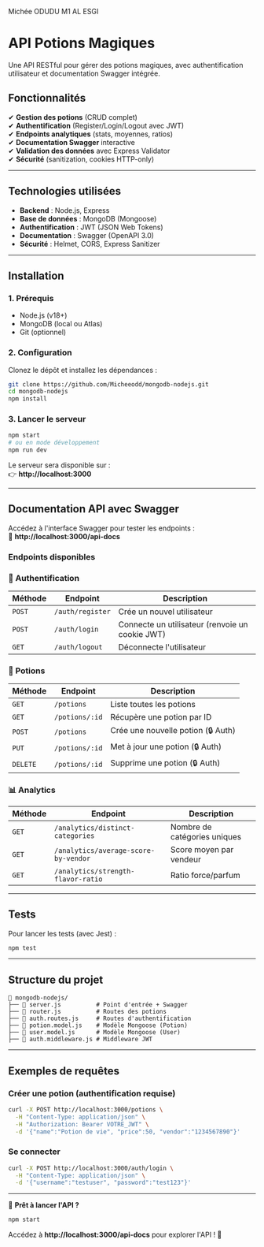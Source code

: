 Michée ODUDU
M1 AL
ESGI

# **API Potions Magiques**  

Une API RESTful pour gérer des potions magiques, avec authentification utilisateur et documentation Swagger intégrée.  

## **Fonctionnalités**  
✔ **Gestion des potions** (CRUD complet)  
✔ **Authentification** (Register/Login/Logout avec JWT)  
✔ **Endpoints analytiques** (stats, moyennes, ratios)  
✔ **Documentation Swagger** interactive  
✔ **Validation des données** avec Express Validator  
✔ **Sécurité** (sanitization, cookies HTTP-only)  

---

## **Technologies utilisées**  
- **Backend** : Node.js, Express  
- **Base de données** : MongoDB (Mongoose)  
- **Authentification** : JWT (JSON Web Tokens)  
- **Documentation** : Swagger (OpenAPI 3.0)  
- **Sécurité** : Helmet, CORS, Express Sanitizer  

---

## **Installation**  

### **1. Prérequis**  
- Node.js (v18+)  
- MongoDB (local ou Atlas)  
- Git (optionnel)  

### **2. Configuration**  
Clonez le dépôt et installez les dépendances :  

```bash
git clone https://github.com/Micheeodd/mongodb-nodejs.git
cd mongodb-nodejs  
npm install  
```


### **3. Lancer le serveur**  

```bash
npm start  
# ou en mode développement  
npm run dev  
```

Le serveur sera disponible sur :  
👉 **http://localhost:3000**  

---

## **Documentation API avec Swagger**  
Accédez à l'interface Swagger pour tester les endpoints :  
🔗 **http://localhost:3000/api-docs**  

### **Endpoints disponibles**  

### **🔐 Authentification**  
| Méthode | Endpoint | Description |  
|---------|----------|-------------|  
| `POST` | `/auth/register` | Crée un nouvel utilisateur |  
| `POST` | `/auth/login` | Connecte un utilisateur (renvoie un cookie JWT) |  
| `GET` | `/auth/logout` | Déconnecte l'utilisateur |  

### **🧪 Potions**  
| Méthode | Endpoint | Description |  
|---------|----------|-------------|  
| `GET` | `/potions` | Liste toutes les potions |  
| `GET` | `/potions/:id` | Récupère une potion par ID |  
| `POST` | `/potions` | Crée une nouvelle potion (🔒 Auth) |  
| `PUT` | `/potions/:id` | Met à jour une potion (🔒 Auth) |  
| `DELETE` | `/potions/:id` | Supprime une potion (🔒 Auth) |  

### **📊 Analytics**  
| Méthode | Endpoint | Description |  
|---------|----------|-------------|  
| `GET` | `/analytics/distinct-categories` | Nombre de catégories uniques |  
| `GET` | `/analytics/average-score-by-vendor` | Score moyen par vendeur |  
| `GET` | `/analytics/strength-flavor-ratio` | Ratio force/parfum |  

---

## **Tests**  
Pour lancer les tests (avec Jest) :  

```bash
npm test  
```

---

## **Structure du projet**  
```
📁 mongodb-nodejs/
├── 📄 server.js          # Point d'entrée + Swagger
├── 📄 router.js          # Routes des potions
├── 📄 auth.routes.js     # Routes d'authentification
├── 📄 potion.model.js    # Modèle Mongoose (Potion)
├── 📄 user.model.js      # Modèle Mongoose (User)
├── 📄 auth.middleware.js # Middleware JWT

```

---

## **Exemples de requêtes**  

### **Créer une potion (authentification requise)**  
```bash
curl -X POST http://localhost:3000/potions \
  -H "Content-Type: application/json" \
  -H "Authorization: Bearer VOTRE_JWT" \
  -d '{"name":"Potion de vie", "price":50, "vendor":"1234567890"}'
```

### **Se connecter**  
```bash
curl -X POST http://localhost:3000/auth/login \
  -H "Content-Type: application/json" \
  -d '{"username":"testuser", "password":"test123"}'
```

---


🚀 **Prêt à lancer l'API ?**  
```bash
npm start
```  

Accédez à **http://localhost:3000/api-docs** pour explorer l'API ! 🎉